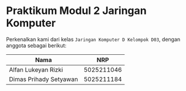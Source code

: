 # Praktikum Modul 2 Jaringan Komputer

Perkenalkan kami dari kelas ``Jaringan Komputer D Kelompok D03``, dengan anggota sebagai berikut:

| Nama                      | NRP        |
|---------------------------|------------|
|Alfan Lukeyan Rizki        | 5025211046 |
|Dimas Prihady Setyawan     | 5025211184 |
